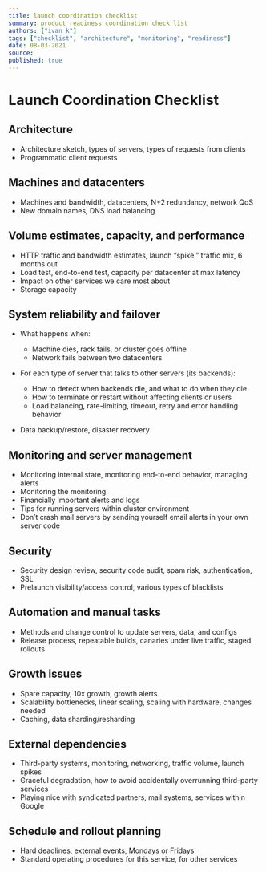 ```yaml
---
title: launch coordination checklist
summary: product readiness coordination check list
authors: ["ivan k"]
tags: ["checklist", "architecture", "monitoring", "readiness"]
date: 08-03-2021
source:
published: true
---
```


# Launch Coordination Checklist

## Architecture

- Architecture sketch, types of servers, types of requests from clients
- Programmatic client requests

## Machines and datacenters

- Machines and bandwidth, datacenters, N+2 redundancy, network QoS
- New domain names, DNS load balancing

## Volume estimates, capacity, and performance

- HTTP traffic and bandwidth estimates, launch “spike,” traffic mix, 6 months out
- Load test, end-to-end test, capacity per datacenter at max latency
- Impact on other services we care most about
- Storage capacity

## System reliability and failover

- What happens when:
  * Machine dies, rack fails, or cluster goes offline
  * Network fails between two datacenters

- For each type of server that talks to other servers (its backends):
  * How to detect when backends die, and what to do when they die
  * How to terminate or restart without affecting clients or users
  * Load balancing, rate-limiting, timeout, retry and error handling behavior

- Data backup/restore, disaster recovery

## Monitoring and server management

- Monitoring internal state, monitoring end-to-end behavior, managing alerts
- Monitoring the monitoring
- Financially important alerts and logs
- Tips for running servers within cluster environment
- Don’t crash mail servers by sending yourself email alerts in your own server code

## Security

- Security design review, security code audit, spam risk, authentication, SSL
- Prelaunch visibility/access control, various types of blacklists

## Automation and manual tasks

- Methods and change control to update servers, data, and configs
- Release process, repeatable builds, canaries under live traffic, staged rollouts

## Growth issues

- Spare capacity, 10x growth, growth alerts
- Scalability bottlenecks, linear scaling, scaling with hardware, changes needed
- Caching, data sharding/resharding

## External dependencies

- Third-party systems, monitoring, networking, traffic volume, launch spikes
- Graceful degradation, how to avoid accidentally overrunning third-party services
- Playing nice with syndicated partners, mail systems, services within Google

## Schedule and rollout planning

- Hard deadlines, external events, Mondays or Fridays
- Standard operating procedures for this service, for other services
